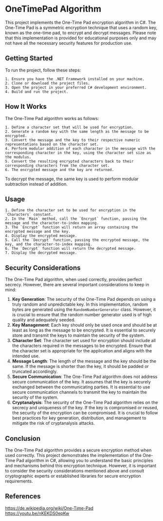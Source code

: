 # OneTimePad Algorithm

This project implements the One-Time Pad encryption algorithm in C#. The One-Time Pad is a symmetric encryption technique that uses a random key, known as the one-time pad, to encrypt and decrypt messages. Please note that this implementation is provided for educational purposes only and may not have all the necessary security features for production use.

## Getting Started

To run the project, follow these steps:

    1. Ensure you have the .NET Framework installed on your machine.
    2. Clone or download the project files.
    3. Open the project in your preferred C# development environment.
    4. Build and run the project.

## How It Works

The One-Time Pad algorithm works as follows:

    1. Define a character set that will be used for encryption.
    2. Generate a random key with the same length as the message to be encrypted.
    3. Convert the message and the key to their respective numeric representations based on the character set.
    4. Perform modular addition of each character in the message with the corresponding character in the key, using the character set size as the modulus.
    5. Convert the resulting encrypted characters back to their corresponding characters from the character set.
    6. The encrypted message and the key are returned.

To decrypt the message, the same key is used to perform modular subtraction instead of addition.

## Usage
    1. Define the character set to be used for encryption in the `Characters` constant.
    2. In the `Main` method, call the `Encrypt` function, passing the message and the character-to-index mapping.
    3. The `Encrypt` function will return an array containing the encrypted message and the key.
    4. Display the encrypted message.
    5. Call the `Decrypt` function, passing the encrypted message, the key, and the character-to-index mapping.
    6. The `Decrypt` function will return the decrypted message.
    7. Display the decrypted message.

## Security Considerations

The One-Time Pad algorithm, when used correctly, provides perfect secrecy. However, there are several important considerations to keep in mind:

1. **Key Generation**: The security of the One-Time Pad depends on using a truly random and unpredictable key. In this implementation, random bytes are generated using the `RandomNumberGenerator` class. However, it is crucial to ensure that the random number generator used is of high quality and adequately seeded.
2. **Key Management**: Each key should only be used once and should be at least as long as the message to be encrypted. It is essential to securely store and transmit the keys to maintain the security of the system.
3. **Character Set**: The character set used for encryption should include all the characters required in the messages to be encrypted. Ensure that the character set is appropriate for the application and aligns with the intended use.
4. **Message Length**: The length of the message and the key should be the same. If the message is shorter than the key, it should be padded or truncated accordingly.
5. **Secure Communication**: The One-Time Pad algorithm does not address secure communication of the key. It assumes that the key is securely exchanged between the communicating parties. It is essential to use secure communication channels to transmit the key to maintain the security of the system.
6. **Cryptanalysis**: The security of the One-Time Pad algorithm relies on the secrecy and uniqueness of the key. If the key is compromised or reused, the security of the encryption can be compromised. It is crucial to follow best practices for key generation, distribution, and management to mitigate the risk of cryptanalysis attacks.

## Conclusion

The One-Time Pad algorithm provides a secure encryption method when used correctly. This project demonstrates the implementation of the One-Time Pad algorithm in C#, allowing you to understand the basic principles and mechanisms behind this encryption technique. However, it is important to consider the security considerations mentioned above and consult cryptographic experts or established libraries for secure encryption requirements.

## References
https://de.wikipedia.org/wiki/One-Time-Pad
<br>
https://youtu.be/nKEKDS0epKw
